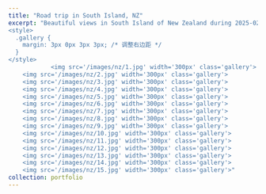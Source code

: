 ```yaml
---
title: "Road trip in South Island, NZ"
excerpt: "Beautiful views in South Island of New Zealand during 2025-02-15 to 2025-02-20.<br/>
<style>
  .gallery {
    margin: 3px 0px 3px 3px; /* 调整右边距 */
  }
</style>
            <img src='/images/nz/1.jpg' width='300px' class='gallery'>
	<img src='/images/nz/2.jpg' width='300px' class='gallery'>
	<img src='/images/nz/3.jpg' width='300px' class='gallery'>
 	<img src='/images/nz/4.jpg' width='300px' class='gallery'>
	<img src='/images/nz/5.jpg' width='300px' class='gallery'>
	<img src='/images/nz/6.jpg' width='300px' class='gallery'>
 	<img src='/images/nz/7.jpg' width='300px' class='gallery'>
	<img src='/images/nz/8.jpg' width='300px' class='gallery'>
	<img src='/images/nz/9.jpg' width='300px' class='gallery'>
	<img src='/images/nz/10.jpg' width='300px' class='gallery'>
 	<img src='/images/nz/11.jpg' width='300px' class='gallery'>
 	<img src='/images/nz/12.jpg' width='300px' class='gallery'>
	<img src='/images/nz/13.jpg' width='300px' class='gallery'>
	<img src='/images/nz/14.jpg' width='300px' class='gallery'>
	<img src='/images/nz/15.jpg' width='300px' class='gallery'>"
collection: portfolio
---
```

